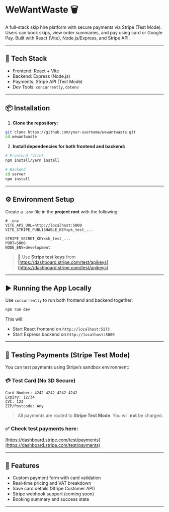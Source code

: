 # WeWantWaste 🗑️

A full-stack skip hire platform with secure payments via Stripe (Test Mode). Users can book skips, view order summaries, and pay using card or Google Pay. Built with React (Vite), Node.js/Express, and Stripe API.

---

## 🚀 Tech Stack

- Frontend: React + Vite
- Backend: Express (Node.js)
- Payments: Stripe API (Test Mode)
- Dev Tools: `concurrently`, `dotenv`

---

## 📦 Installation

1. **Clone the repository:**

```bash
git clone https://github.com/your-username/wewantwaste.git
cd wewantwaste
````

2. **Install dependencies for both frontend and backend:**

```bash
# Frontend (Vite)
npm install/yarn install

# Backend
cd server
npm install
```

---

## ⚙️ Environment Setup

Create a `.env` file in the **project root** with the following:

```env
# .env
VITE_API_URL=http://localhost:5000
VITE_STRIPE_PUBLISHABLE_KEY=pk_test_...

STRIPE_SECRET_KEY=sk_test_...
PORT=5000
NODE_ENV=development
```

> 🔐 Use **Stripe test keys** from [https://dashboard.stripe.com/test/apikeys](https://dashboard.stripe.com/test/apikeys)

---

## ▶️ Running the App Locally

Use `concurrently` to run both frontend and backend together:

```bash
npm run dev
```

This will:

* Start React frontend on `http://localhost:5173`
* Start Express backend on `http://localhost:5000`

---

## 🧪 Testing Payments (Stripe Test Mode)

You can test payments using Stripe’s sandbox environment:

### 💳 Test Card (No 3D Secure)

```text
Card Number: 4242 4242 4242 4242
Expiry: 12/34
CVC: 123
ZIP/Postcode: Any
```

> All payments are routed to **Stripe Test Mode**. You will **not** be charged.

### ✅ Check test payments here:

[https://dashboard.stripe.com/test/payments](https://dashboard.stripe.com/test/payments)

---

## 🧠 Features

* Custom payment form with card validation
* Real-time pricing and VAT breakdown
* Save card details (Stripe Customer API)
* Stripe webhook support (coming soon)
* Booking summary and success state

---
